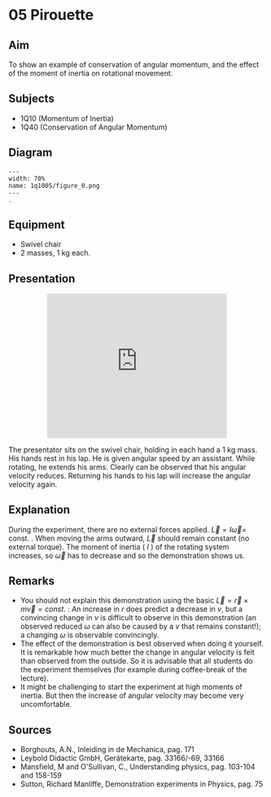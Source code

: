 # 05 Pirouette   
  
## Aim   
 To show an example of conservation of angular momentum, and the effect of the moment of inertia on rotational movement.    
  
## Subjects   
* 1Q10 (Momentum of Inertia)
* 1Q40 (Conservation of Angular Momentum)   

## Diagram
    
```{figure} figures/figure_0.png  
---  
width: 70%  
name: 1q1005/figure_0.png  
---  
. 
```
     
  
## Equipment  
- Swivel chair
- 2 masses, $1 \mathrm{~kg}$ each.
     
  
## Presentation

<div style="display: flex; justify-content: center;">
    <div style="position: relative; width: 70%; height: 0; padding-bottom: 56.25%;">
        <iframe
            src="https://www.youtube.com/embed/TpvL20gy_bQ?si=E_omtbgGepdnpCPd"
            style="position: absolute; top: 0; left: 0; width: 100%; height: 100%;"
            frameborder="0"
            allow="accelerometer; autoplay; clipboard-write; encrypted-media; gyroscope; picture-in-picture"
            allowfullscreen
        ></iframe>
    </div>
</div>

The presentator sits on the swivel chair, holding in each hand a $1 \mathrm{~kg}$ mass. His hands rest in his lap. He is given angular speed by an assistant. While rotating, he extends his arms. Clearly can be observed that his angular velocity reduces. Returning his hands to his lap will increase the angular velocity again.    
  
## Explanation   
During the experiment, there are no external forces applied. $\vec{L}=I \vec{\omega}=$ const. . When moving the arms outward, $\vec{L}$ should remain constant (no external torque). The moment of inertia ( $I$ ) of the rotating system increases, so $\vec{\omega}$ has to decrease and so the demonstration shows us.
  
## Remarks
- You should not explain this demonstration using the basic $\vec{L}=\vec{r} \times m \vec{v}= const.$ : An increase in $r$ does predict a decrease in $v$, but a convincing change in $v$ is difficult to observe in this demonstration (an observed reduced $\omega$ can also be caused by a $v$ that remains constant!); a changing $\omega$ is observable convincingly.
- The effect of the demonstration is best observed when doing it yourself. It is remarkable how much better the change in angular velocity is felt than observed from the outside. So it is advisable that all students do the experiment themselves (for example during coffee-break of the lecture).
- It might be challenging to start the experiment at high moments of inertia. But then the increase of angular velocity may become very uncomfortable.

   
  
## Sources
 *  Borghouts, A.N., Inleiding in de Mechanica, pag. 171 
 *  Leybold Didactic GmbH, Gerätekarte, pag. 33166/-69, 33166 
 *  Mansfield, M and O'Sullivan, C., Understanding physics, pag. 103-104 and 158-159 
 *  Sutton, Richard Manliffe, Demonstration experiments in Physics, pag. 75
 

